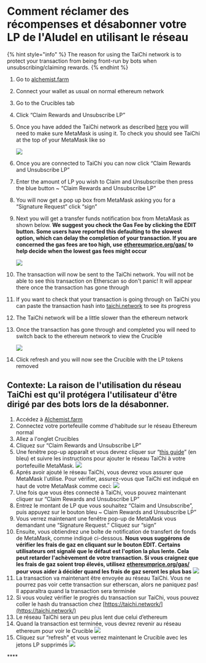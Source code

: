 # Comment réclamer des récompenses et désabonner votre LP de l'Aludel en utilisant le réseau

{% hint style="info" %}
The reason for using the TaiChi network is to protect your transaction from being front-run by bots when unsubscribing/claiming rewards.
{% endhint %}

1. Go to [alchemist.farm](https://alchemist.farm)
2. Connect your wallet as usual on normal ethereum network
3. Go to the Crucibles tab
4. Click “Claim Rewards and Unsubscribe LP” 
5. Once you have added the TaiChi network as described [here](https://github.com/Taichi-Network/docs/blob/master/sendPriveteTx_tutorial.md) you will need to make sure MetaMask is using it. To check you should see TaiChi at the top of your MetaMask like so

   ![](https://i.imgur.com/kszVVbq.png)

6. Once you are connected to TaiChi you can now click “Claim Rewards and Unsubscribe LP”
7. Enter the amount of LP you wish to Claim and Unsubscribe then press the blue button ~ “Claim Rewards and Unsubscribe LP”
8. You will now get a pop up box from MetaMask asking you for a “Signature Request” click “sign”
9. Next you will get a transfer funds notification box from MetaMask as shown below. **We suggest you check the Gas Fee by clicking the EDIT button.  Some users have reported this defaulting to the slowest option, which can delay the completion of your transaction. If you are concerned the gas fees are too high, use** [**ethereumprice.org/gas/**](https://ethereumprice.org/gas/) **to help decide when the lowest gas fees might occur**

   ![](https://i.imgur.com/FKnztJS.png)

10. The transaction will now be sent to the TaiChi network. You will not be able to see this transaction on Etherscan so don't panic! It will appear there once the transaction has gone through
11. If you want to check that your transaction is going through on TaiChi you can paste the transaction hash into [taichi.network](https://taichi.network/) to see its progress
12. The TaiChi network will be a little slower than the ethereum network
13. Once the transaction has gone through and completed you will need to switch back to the ethereum network to view the Crucible

    ![](https://i.imgur.com/fcPY6Zp.png) 

14. Click refresh and you will now see the Crucible with the LP tokens removed

## Contexte: La raison de l'utilisation du réseau TaiChi est qu'il protégera l'utilisateur d'être dirigé par des bots lors de la désabonner.

1. Accédez à [Alchemist.farm](https://alchemist.farm/)
2. Connectez votre portefeuille comme d'habitude sur le réseau Ethereum normal
3. Allez a l'onglet Crucibles
4. Cliquez sur “Claim Rewards and Unsubscribe LP”
5. Une fenêtre pop-up apparaît et vous devrez cliquer sur “[this guide](https://github.com/Taichi-Network/docs/blob/master/sendPriveteTx_tutorial.md)” \(en bleu\) et suivre les instructions pour ajouter le réseau TaiChi à votre portefeuille MetaMask. ![](https://i.imgur.com/y93rvM5.png)
6. Aprés avoir ajouté le réseau TaiChi, vous devrez vous assurer que MetaMask l'utilise. Pour vérifier, assurez-vous que TaiChi est indiqué en haut de votre MetaMask comme ceci: ![](https://i.imgur.com/m58D30U.png)
7. Une fois que vous êtes connecté à TaiChi, vous pouvez maintenant cliquer sur “Claim Rewards and Unsubscribe LP”
8. Entrez le montant de LP que vous souhaitez “Claim and Unsubscribe”, puis appuyez sur le bouton bleu ~ Claim Rewards and Unsubscribe LP”
9. Vous verrez maintenant une fenêtre pop-up de MetaMask vous demandant une “Signature Request.” Cliquez sur “sign”
10. Ensuite, vous obtiendrez une boîte de notification de transfert de fonds de MetaMask, comme indiqué ci-dessous. **Nous vous suggérons de vérifier les frais de gaz en cliquant sur le bouton EDIT. Certains utilisateurs ont signalé que le défaut est l'option la plus lente. Cela peut retarder l'achèvement de votre transaction. Si vous craignez que les frais de gaz soient trop élevés, utilisez** [**ethereumprice.org/gas/**](https://ethereumprice.org/gas/) **pour vous aider à décider quand les frais de gaz seront les plus bas** ![](https://i.imgur.com/Y3iGFQ6.png)
11. La transaction va maintenant être envoyée au réseau TaiChi. Vous ne pourrez pas voir cette transaction sur etherscan, alors ne paniquez pas! Il apparaîtra quand la transaction sera terminée
12. Si vous voulez vérifier le progrés du transaction sur TaiChi, vous pouvez coller le hash du transaction chez [https://taichi.network/](https://taichi.network/) 
13. Le réseau TaiChi sera un peu plus lent due celui d’ethereum  
14. Quand la transaction est terminée, vous devrez revenir au réseau ethereum pour voir le Crucible ![](https://i.imgur.com/efSkOtW.png)
15. Cliquez sur “refresh” et vous verrez maintenant le Crucible avec les jetons LP supprimés ![](https://i.imgur.com/bbbCn6F.png)

\*\*\*\*

